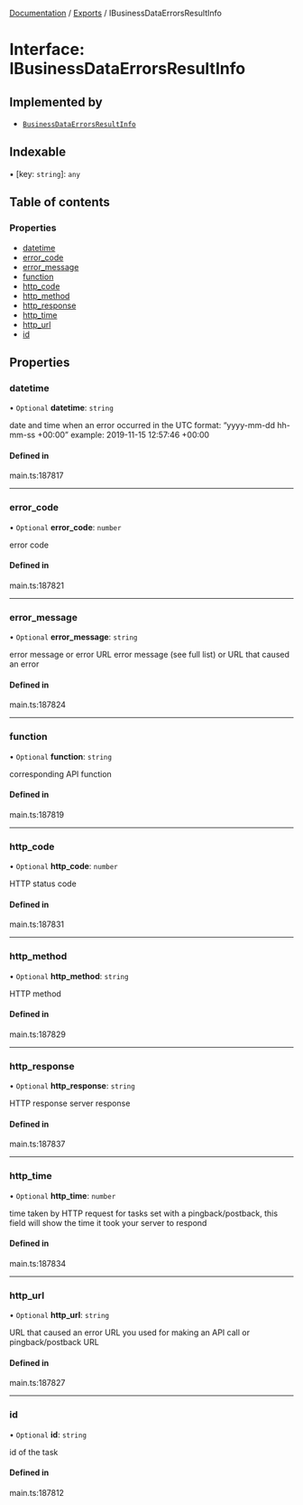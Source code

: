 [Documentation](../README.md) / [Exports](../modules.md) / IBusinessDataErrorsResultInfo

# Interface: IBusinessDataErrorsResultInfo

## Implemented by

- [`BusinessDataErrorsResultInfo`](../classes/BusinessDataErrorsResultInfo.md)

## Indexable

▪ [key: `string`]: `any`

## Table of contents

### Properties

- [datetime](IBusinessDataErrorsResultInfo.md#datetime)
- [error\_code](IBusinessDataErrorsResultInfo.md#error_code)
- [error\_message](IBusinessDataErrorsResultInfo.md#error_message)
- [function](IBusinessDataErrorsResultInfo.md#function)
- [http\_code](IBusinessDataErrorsResultInfo.md#http_code)
- [http\_method](IBusinessDataErrorsResultInfo.md#http_method)
- [http\_response](IBusinessDataErrorsResultInfo.md#http_response)
- [http\_time](IBusinessDataErrorsResultInfo.md#http_time)
- [http\_url](IBusinessDataErrorsResultInfo.md#http_url)
- [id](IBusinessDataErrorsResultInfo.md#id)

## Properties

### datetime

• `Optional` **datetime**: `string`

date and time when an error occurred
in the UTC format: “yyyy-mm-dd hh-mm-ss +00:00”
example:
2019-11-15 12:57:46 +00:00

#### Defined in

main.ts:187817

___

### error\_code

• `Optional` **error\_code**: `number`

error code

#### Defined in

main.ts:187821

___

### error\_message

• `Optional` **error\_message**: `string`

error message or error URL
error message (see full list) or URL that caused an error

#### Defined in

main.ts:187824

___

### function

• `Optional` **function**: `string`

corresponding API function

#### Defined in

main.ts:187819

___

### http\_code

• `Optional` **http\_code**: `number`

HTTP status code

#### Defined in

main.ts:187831

___

### http\_method

• `Optional` **http\_method**: `string`

HTTP method

#### Defined in

main.ts:187829

___

### http\_response

• `Optional` **http\_response**: `string`

HTTP response
server response

#### Defined in

main.ts:187837

___

### http\_time

• `Optional` **http\_time**: `number`

time taken by HTTP request
for tasks set with a pingback/postback, this field will show the time it took your server to respond

#### Defined in

main.ts:187834

___

### http\_url

• `Optional` **http\_url**: `string`

URL that caused an error
URL you used for making an API call or pingback/postback URL

#### Defined in

main.ts:187827

___

### id

• `Optional` **id**: `string`

id of the task

#### Defined in

main.ts:187812

